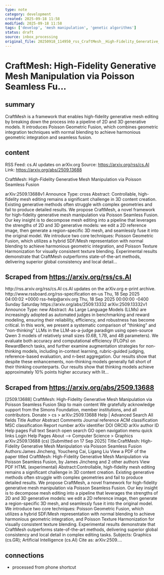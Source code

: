 ```yaml
---
type: note
category: development
created: 2025-09-18 11:58
modified: 2025-09-18 11:58
tags: ['develop', 'mesh manipulation', 'genetic algorithms']
status: draft
source: inbox_processing
original_file: 20250918_114950_rss_CraftMesh__High-Fidelity_Generative_Mesh_Manipulat.txt
---
```


# CraftMesh: High-Fidelity Generative Mesh Manipulation via Poisson Seamless Fu...

## summary
CraftMesh is a framework that enables high-fidelity generative mesh editing by breaking down the process into a pipeline of 2D and 3D generative models. It introduces Poisson Geometric Fusion, which combines geometric integration techniques with normal blending to achieve harmonious geometric integration and seamless fusion.

## content
RSS Feed: cs.AI updates on arXiv.org
Source: https://arxiv.org/rss/cs.AI
Link: https://arxiv.org/abs/2509.13688

CraftMesh: High-Fidelity Generative Mesh Manipulation via Poisson Seamless Fusion

arXiv:2509.13688v1 Announce Type: cross Abstract: Controllable, high-fidelity mesh editing remains a significant challenge in 3D content creation. Existing generative methods often struggle with complex geometries and fail to produce detailed results. We propose CraftMesh, a novel framework for high-fidelity generative mesh manipulation via Poisson Seamless Fusion. Our key insight is to decompose mesh editing into a pipeline that leverages the strengths of 2D and 3D generative models: we edit a 2D reference image, then generate a region-specific 3D mesh, and seamlessly fuse it into the original model. We introduce two core techniques: Poisson Geometric Fusion, which utilizes a hybrid SDF/Mesh representation with normal blending to achieve harmonious geometric integration, and Poisson Texture Harmonization for visually consistent texture blending. Experimental results demonstrate that CraftMesh outperforms state-of-the-art methods, delivering superior global consistency and local detail...

## Scraped from https://arxiv.org/rss/cs.AI
<?xml version='1.0' encoding='UTF-8'?>
<rss xmlns:arxiv="http://arxiv.org/schemas/atom" xmlns:dc="http://purl.org/dc/elements/1.1/" xmlns:atom="http://www.w3.org/2005/Atom" xmlns:content="http://purl.org/rss/1.0/modules/content/" version="2.0">
  <channel>
    <title>cs.AI updates on arXiv.org</title>
    <link>http://rss.arxiv.org/rss/cs.AI</link>
    <description>cs.AI updates on the arXiv.org e-print archive.</description>
    <atom:link href="http://rss.arxiv.org/rss/cs.AI" rel="self" type="application/rss+xml"/>
    <docs>http://www.rssboard.org/rss-specification</docs>
    <language>en-us</language>
    <lastBuildDate>Thu, 18 Sep 2025 04:00:02 +0000</lastBuildDate>
    <managingEditor>rss-help@arxiv.org</managingEditor>
    <pubDate>Thu, 18 Sep 2025 00:00:00 -0400</pubDate>
    <skipDays>
      <day>Sunday</day>
      <day>Saturday</day>
    </skipDays>
    <item>
      <title>Explicit Reasoning Makes Better Judges: A Systematic Study on Accuracy, Efficiency, and Robustness</title>
      <link>https://arxiv.org/abs/2509.13332</link>
      <description>arXiv:2509.13332v1 Announce Type: new 
Abstract: As Large Language Models (LLMs) are increasingly adopted as automated judges in benchmarking and reward modeling, ensuring their reliability, efficiency, and robustness has become critical. In this work, we present a systematic comparison of "thinking" and "non-thinking" LLMs in the LLM-as-a-judge paradigm using open-source Qwen 3 models of relatively small sizes (0.6B, 1.7B, and 4B parameters). We evaluate both accuracy and computational efficiency (FLOPs) on RewardBench tasks, and further examine augmentation strategies for non-thinking models, including in-context learning, rubric-guided judging, reference-based evaluation, and n-best aggregation. Our results show that despite these enhancements, non-thinking models generally fall short of their thinking counterparts. Our results show that thinking models achieve approximately 10% points higher accuracy with lit...


## Scraped from https://arxiv.org/abs/2509.13688
[2509.13688] CraftMesh: High-Fidelity Generative Mesh Manipulation via Poisson Seamless Fusion Skip to main content We gratefully acknowledge support from the Simons Foundation, member institutions, and all contributors. Donate &gt; cs &gt; arXiv:2509.13688 Help | Advanced Search All fields Title Author Abstract Comments Journal reference ACM classification MSC classification Report number arXiv identifier DOI ORCID arXiv author ID Help pages Full text Search open search GO open navigation menu quick links Login Help Pages About --> Computer Science > Graphics arXiv:2509.13688 (cs) [Submitted on 17 Sep 2025] Title:CraftMesh: High-Fidelity Generative Mesh Manipulation via Poisson Seamless Fusion Authors:James Jincheng, Youcheng Cai, Ligang Liu View a PDF of the paper titled CraftMesh: High-Fidelity Generative Mesh Manipulation via Poisson Seamless Fusion, by James Jincheng and 2 other authors View PDF HTML (experimental) Abstract:Controllable, high-fidelity mesh editing remains a significant challenge in 3D content creation. Existing generative methods often struggle with complex geometries and fail to produce detailed results. We propose CraftMesh, a novel framework for high-fidelity generative mesh manipulation via Poisson Seamless Fusion. Our key insight is to decompose mesh editing into a pipeline that leverages the strengths of 2D and 3D generative models: we edit a 2D reference image, then generate a region-specific 3D mesh, and seamlessly fuse it into the original model. We introduce two core techniques: Poisson Geometric Fusion, which utilizes a hybrid SDF/Mesh representation with normal blending to achieve harmonious geometric integration, and Poisson Texture Harmonization for visually consistent texture blending. Experimental results demonstrate that CraftMesh outperforms state-of-the-art methods, delivering superior global consistency and local detail in complex editing tasks. Subjects: Graphics (cs.GR); Artificial Intelligence (cs.AI) Cite as: arXiv:2509....


## connections
- processed from phone shortcut
